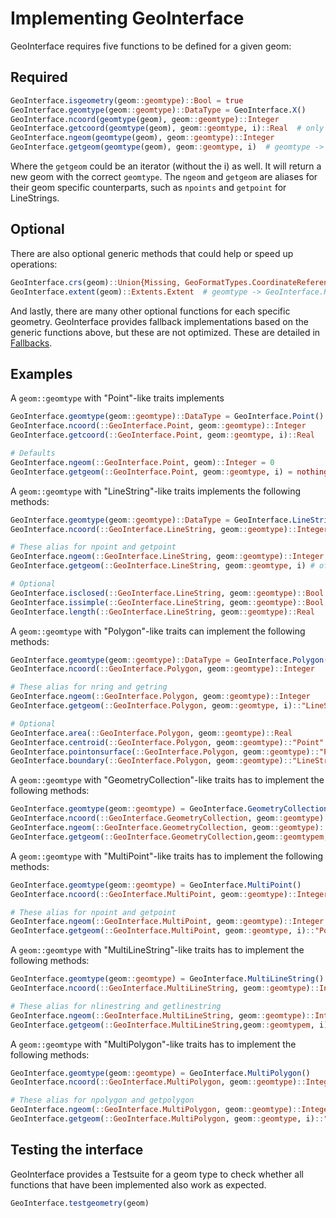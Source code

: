 # Implementing GeoInterface
GeoInterface requires five functions to be defined for a given geom:

## Required

```julia
GeoInterface.isgeometry(geom::geomtype)::Bool = true
GeoInterface.geomtype(geom::geomtype)::DataType = GeoInterface.X()
GeoInterface.ncoord(geomtype(geom), geom::geomtype)::Integer
GeoInterface.getcoord(geomtype(geom), geom::geomtype, i)::Real  # only for Points
GeoInterface.ngeom(geomtype(geom), geom::geomtype)::Integer
GeoInterface.getgeom(geomtype(geom), geom::geomtype, i)  # geomtype -> GeoInterface.Y
```
Where the `getgeom` could be an iterator (without the i) as well. It will return a new geom with the correct `geomtype`. The `ngeom` and `getgeom` are aliases for their geom specific counterparts, such as `npoints` and `getpoint` for LineStrings.

## Optional

There are also optional generic methods that could help or speed up operations:
```julia
GeoInterface.crs(geom)::Union{Missing, GeoFormatTypes.CoordinateReferenceSystemFormat}
GeoInterface.extent(geom)::Extents.Extent  # geomtype -> GeoInterface.Rectangle
```

And lastly, there are many other optional functions for each specific geometry. GeoInterface provides fallback implementations based on the generic functions above, but these are not optimized. These are detailed in [Fallbacks](@ref).

## Examples

A `geom::geomtype` with "Point"-like traits implements
```julia
GeoInterface.geomtype(geom::geomtype)::DataType = GeoInterface.Point()
GeoInterface.ncoord(::GeoInterface.Point, geom::geomtype)::Integer
GeoInterface.getcoord(::GeoInterface.Point, geom::geomtype, i)::Real

# Defaults
GeoInterface.ngeom(::GeoInterface.Point, geom)::Integer = 0
GeoInterface.getgeom(::GeoInterface.Point, geom::geomtype, i) = nothing
```

A `geom::geomtype` with "LineString"-like traits implements the following methods:
```julia
GeoInterface.geomtype(geom::geomtype)::DataType = GeoInterface.LineString()
GeoInterface.ncoord(::GeoInterface.LineString, geom::geomtype)::Integer

# These alias for npoint and getpoint
GeoInterface.ngeom(::GeoInterface.LineString, geom::geomtype)::Integer
GeoInterface.getgeom(::GeoInterface.LineString, geom::geomtype, i) # of geomtype Point

# Optional
GeoInterface.isclosed(::GeoInterface.LineString, geom::geomtype)::Bool
GeoInterface.issimple(::GeoInterface.LineString, geom::geomtype)::Bool
GeoInterface.length(::GeoInterface.LineString, geom::geomtype)::Real
```
A `geom::geomtype` with "Polygon"-like traits can implement the following methods:
```julia
GeoInterface.geomtype(geom::geomtype)::DataType = GeoInterface.Polygon()
GeoInterface.ncoord(::GeoInterface.Polygon, geom::geomtype)::Integer

# These alias for nring and getring
GeoInterface.ngeom(::GeoInterface.Polygon, geom::geomtype)::Integer
GeoInterface.getgeom(::GeoInterface.Polygon, geom::geomtype, i)::"LineString"

# Optional
GeoInterface.area(::GeoInterface.Polygon, geom::geomtype)::Real
GeoInterface.centroid(::GeoInterface.Polygon, geom::geomtype)::"Point"
GeoInterface.pointonsurface(::GeoInterface.Polygon, geom::geomtype)::"Point"
GeoInterface.boundary(::GeoInterface.Polygon, geom::geomtype)::"LineString"

```
A `geom::geomtype` with "GeometryCollection"-like traits has to implement the following methods:
```julia
GeoInterface.geomtype(geom::geomtype) = GeoInterface.GeometryCollection()
GeoInterface.ncoord(::GeoInterface.GeometryCollection, geom::geomtype)::Integer
GeoInterface.ngeom(::GeoInterface.GeometryCollection, geom::geomtype)::Integer
GeoInterface.getgeom(::GeoInterface.GeometryCollection,geom::geomtypem, i)::"Geometry"
```
A `geom::geomtype` with "MultiPoint"-like traits has to implement the following methods:
```julia
GeoInterface.geomtype(geom::geomtype) = GeoInterface.MultiPoint()
GeoInterface.ncoord(::GeoInterface.MultiPoint, geom::geomtype)::Integer

# These alias for npoint and getpoint
GeoInterface.ngeom(::GeoInterface.MultiPoint, geom::geomtype)::Integer
GeoInterface.getgeom(::GeoInterface.MultiPoint, geom::geomtype, i)::"Point"
```
A `geom::geomtype` with "MultiLineString"-like traits has to implement the following methods:
```julia
GeoInterface.geomtype(geom::geomtype) = GeoInterface.MultiLineString()
GeoInterface.ncoord(::GeoInterface.MultiLineString, geom::geomtype)::Integer

# These alias for nlinestring and getlinestring
GeoInterface.ngeom(::GeoInterface.MultiLineString, geom::geomtype)::Integer
GeoInterface.getgeom(::GeoInterface.MultiLineString,geom::geomtypem, i)::"LineString"
```
A `geom::geomtype` with "MultiPolygon"-like traits has to implement the following methods:
```julia
GeoInterface.geomtype(geom::geomtype) = GeoInterface.MultiPolygon()
GeoInterface.ncoord(::GeoInterface.MultiPolygon, geom::geomtype)::Integer

# These alias for npolygon and getpolygon
GeoInterface.ngeom(::GeoInterface.MultiPolygon, geom::geomtype)::Integer
GeoInterface.getgeom(::GeoInterface.MultiPolygon, geom::geomtype, i)::"Polygon"
```


## Testing the interface
GeoInterface provides a Testsuite for a geom type to check whether all functions that have been implemented also work as expected.

```julia
GeoInterface.testgeometry(geom)
```
